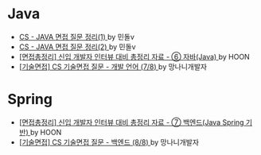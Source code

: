 # Java
- [ CS - JAVA 면접 질문 정리(1) ](https://thalals.tistory.com/314) by 민돌v
- [ CS - JAVA 면접 질문 정리(2) ](https://thalals.tistory.com/315) by 민돌v
- [ [면접총정리] 신입 개발자 인터뷰 대비 총정리 자료 - ⑥ 자바(Java) ](https://hoons-dev.tistory.com/96?category=1091955) by HOON
- [ [기술면접] CS 기술면접 질문 - 개발 언어 (7/8) ](https://mangkyu.tistory.com/94) by 망나니개발자



# Spring
- [ [면접총정리] 신입 개발자 인터뷰 대비 총정리 자료 - ⑦ 백엔드(Java Spring 기반) ](https://hoons-dev.tistory.com/97?category=1091955) by HOON
- [ [기술면접] CS 기술면접 질문 - 백엔드 (8/8) ](https://mangkyu.tistory.com/95) by 망나니개발자
